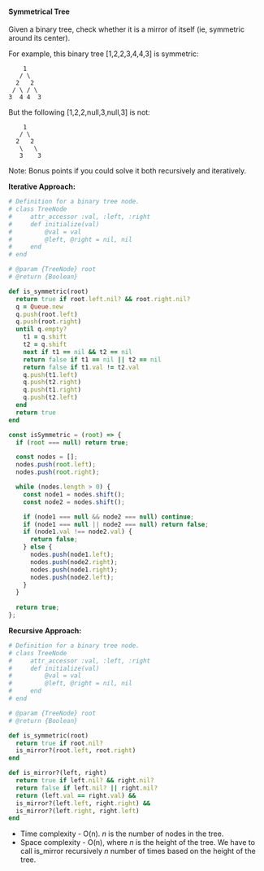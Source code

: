 #### Symmetrical Tree
Given a binary tree, check whether it is a mirror of itself (ie, symmetric around its center).

For example, this binary tree [1,2,2,3,4,4,3] is symmetric:

```
    1
   / \
  2   2
 / \ / \
3  4 4  3
```
But the following [1,2,2,null,3,null,3] is not:
```
    1
   / \
  2   2
   \   \
   3    3
 ```
Note:
Bonus points if you could solve it both recursively and iteratively.

**Iterative Approach:**

```Ruby
# Definition for a binary tree node.
# class TreeNode
#     attr_accessor :val, :left, :right
#     def initialize(val)
#         @val = val
#         @left, @right = nil, nil
#     end
# end

# @param {TreeNode} root
# @return {Boolean}

def is_symmetric(root)
  return true if root.left.nil? && root.right.nil?
  q = Queue.new
  q.push(root.left)
  q.push(root.right)
  until q.empty?
    t1 = q.shift
    t2 = q.shift
    next if t1 == nil && t2 == nil
    return false if t1 == nil || t2 == nil
    return false if t1.val != t2.val
    q.push(t1.left)
    q.push(t2.right)
    q.push(t1.right)
    q.push(t2.left)
  end
  return true
end
```

```JavaScript
const isSymmetric = (root) => {
  if (root === null) return true;

  const nodes = [];
  nodes.push(root.left);
  nodes.push(root.right);

  while (nodes.length > 0) {
    const node1 = nodes.shift();
    const node2 = nodes.shift();

    if (node1 === null && node2 === null) continue;
    if (node1 === null || node2 === null) return false;
    if (node1.val !== node2.val) {
      return false;
    } else {
      nodes.push(node1.left);
      nodes.push(node2.right);
      nodes.push(node1.right);
      nodes.push(node2.left);
    }
  }
  
  return true;
};
```

**Recursive Approach:**
```Ruby
# Definition for a binary tree node.
# class TreeNode
#     attr_accessor :val, :left, :right
#     def initialize(val)
#         @val = val
#         @left, @right = nil, nil
#     end
# end

# @param {TreeNode} root
# @return {Boolean}

def is_symmetric(root)
  return true if root.nil?
  is_mirror?(root.left, root.right)
end

def is_mirror?(left, right)
  return true if left.nil? && right.nil?
  return false if left.nil? || right.nil?
  return (left.val == right.val) &&
  is_mirror?(left.left, right.right) &&
  is_mirror?(left.right, right.left)
end
```
- Time complexity - O(n). <i>n</i> is the number of nodes in the tree.
- Space complexity - O(n), where <i>n</i> is the height of the tree. We have to call is_mirror recursively <i>n</i> number of times based on the height of the tree.
